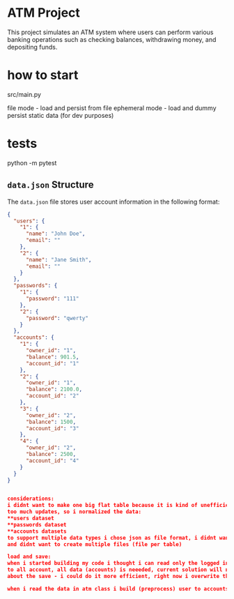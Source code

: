 # ATM Project

This project simulates an ATM system where users can perform various banking operations such as checking balances, withdrawing money, and depositing funds.

# how to start
src/main.py

file mode - load and persist from file
ephemeral mode - load and dummy persist static data (for dev purposes)

# tests
python -m pytest

## `data.json` Structure

The `data.json` file stores user account information in the following format:

```json
{
  "users": {
    "1": {
      "name": "John Doe",
      "email": ""
    },
    "2": {
      "name": "Jane Smith",
      "email": ""
    }
  },
  "passwords": {
    "1": {
      "password": "111"
    },
    "2": {
      "password": "qwerty"
    }
  },
  "accounts": {
    "1": {
      "owner_id": "1",
      "balance": 901.5,
      "account_id": "1"
    },
    "2": {
      "owner_id": "1",
      "balance": 2100.0,
      "account_id": "2"
    },
    "3": {
      "owner_id": "2",
      "balance": 1500,
      "account_id": "3"
    },
    "4": {
      "owner_id": "2",
      "balance": 2500,
      "account_id": "4"
    }
  }
}


considerations:
i didnt want to make one big flat table because it is kind of unefficient and when a change happens it requires
too much updates, so i normalized the data:
**users dataset
**passwords dataset
**accounts datasets
to support multiple data types i chose json as file format, i didnt want to use csv and build costum reader
and didnt want to create multiple files (file per table)

load and save:
when i started building my code i thought i can read only the logged in user data but because i want to support money transfer
to all account, all data (accounts) is neeeded, current solution will not scale for tons of users (OOM).
about the save - i could do it more efficient, right now i overwrite the file, i could save the delta and make a partial update - because it is file based and not a real data bases i dont think there is a benfit to do it.

when i read the data in atm class i build (preprocess) user to accounts dictionary (index) - this way i can answer the get balance in O(1), the dict point on the accoutnt obj so when i deposit/withdraw money the data is updationg in index as well.


